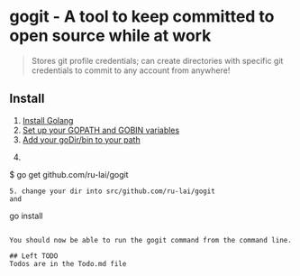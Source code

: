 # gogit - A tool to keep committed to open source while at work

> Stores git profile credentials; can create directories with specific git credentials to commit to any account from anywhere!

## Install
1. [Install Golang](https://golang.org/doc/install)
2. [Set up your GOPATH and GOBIN variables](https://github.com/golang/go/wiki/SettingGOPATH)
3. [Add your goDir/bin to your path](https://codevenue.wordpress.com/2015/07/26/golang-setting-up-go-development-environment/)
4. ```
$ go get github.com/ru-lai/gogit
```
5. change your dir into src/github.com/ru-lai/gogit 
and
```
go install
```

You should now be able to run the gogit command from the command line.

## Left TODO
Todos are in the Todo.md file
